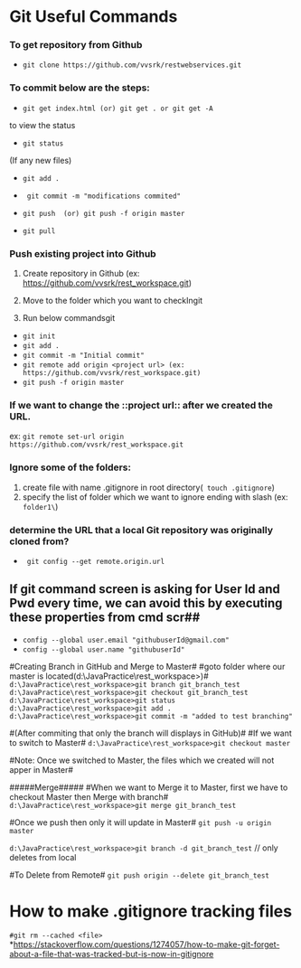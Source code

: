 # Git Useful Commands #

### To get repository from Github ###

* `` git clone https://github.com/vvsrk/restwebservices.git ``

### To commit below are the steps: ###
* `` git get index.html (or) git get . or git get -A ``

to view the status

* `` git status ``

(If any new files)

* ``git add . ``

* `` git commit -m "modifications commited"``

* ``git push  (or) git push -f origin master``

* ``git pull``



### Push existing project into Github ###

1) Create repository in Github (ex: https://github.com/vvsrk/rest_workspace.git)

2) Move to the folder which you want to checkIngit

3) Run below commandsgit

* ``git init``
* ``git add .``
* ``git commit -m "Initial commit"``
* ``git remote add origin <project url> (ex: https://github.com/vvsrk/rest_workspace.git)``
* ``git push -f origin master``

### If we want to change the ::project url:: after we created the URL.  ###
ex: ``git remote set-url origin https://github.com/vvsrk/rest_workspace.git``

### Ignore some of the folders: ###
1) create file with name .gitignore in root directory(`` touch .gitignore``)
2) specify the list of folder which we want to ignore ending with slash (ex: ``folder1\``) 

### determine the URL that a local Git repository was originally cloned from? ###
* `` git config --get remote.origin.url``

## If git command screen is asking for User Id and Pwd every time, we can avoid this by executing these properties from cmd scr##
* ``config --global user.email "githubuserId@gmail.com" ``
* ``config --global user.name "githubuserId" ``


#Creating Branch in GitHub and Merge to Master#
#goto folder where our master is located(d:\JavaPractice\rest_workspace>)#
``d:\JavaPractice\rest_workspace>git branch git_branch_test``
``d:\JavaPractice\rest_workspace>git checkout git_branch_test``
``d:\JavaPractice\rest_workspace>git status``
``d:\JavaPractice\rest_workspace>git add .``
``d:\JavaPractice\rest_workspace>git commit -m "added to test branching"``

#(After commiting that only the branch will displays in GitHub)#
#If we want to switch to Master#
``d:\JavaPractice\rest_workspace>git checkout master``

#Note: Once we switched to Master, the files which we created will not apper in Master#

#####Merge#####
#When we want to Merge it to Master, first we have to checkout Master then Merge with branch#
``d:\JavaPractice\rest_workspace>git merge git_branch_test``

#Once we push then only it will update in Master#
``git push -u origin master``


``d:\JavaPractice\rest_workspace>git branch -d git_branch_test`` // only deletes from local

#To Delete from Remote#
``git push origin --delete git_branch_test``

# How to make .gitignore tracking files
``#git rm --cached <file>``
*https://stackoverflow.com/questions/1274057/how-to-make-git-forget-about-a-file-that-was-tracked-but-is-now-in-gitignore



